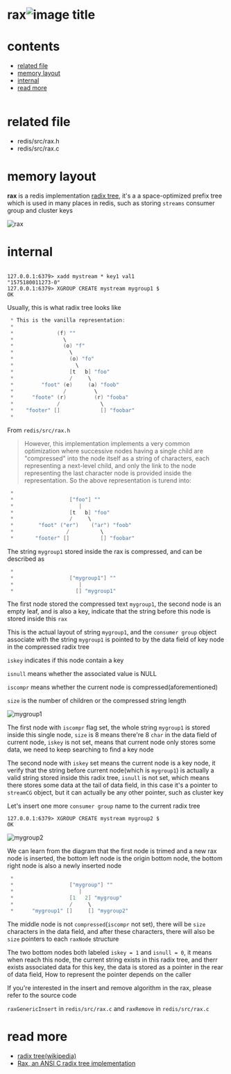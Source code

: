 # rax![image title](http://www.zpoint.xyz:8080/count/tag.svg?url=github%2FRedis-Internals%2Frax)

# contents

* [related file](#related-file)
* [memory layout](#memory-layout)
* [internal](#internal)
* [read more](#read-more)

```c


```

# related file
* redis/src/rax.h
* redis/src/rax.c

# memory layout

**rax** is a redis implementation [radix tree](https://en.wikipedia.org/wiki/Radix_tree), it's a a space-optimized prefix tree which is used in many places in redis, such as storing `streams` consumer group and cluster keys

![rax](https://github.com/zpoint/Redis-Internals/blob/5.0/Object/rax/rax.png)

# internal

```shell script

127.0.0.1:6379> xadd mystream * key1 val1
"1575180011273-0"
127.0.0.1:6379> XGROUP CREATE mystream mygroup1 $
OK

```

Usually, this is what radix tree looks like

```c
 * This is the vanilla representation:
 *
 *              (f) ""
 *                \
 *                (o) "f"
 *                  \
 *                  (o) "fo"
 *                    \
 *                  [t   b] "foo"
 *                  /     \
 *         "foot" (e)     (a) "foob"
 *                /         \
 *      "foote" (r)         (r) "fooba"
 *              /             \
 *    "footer" []             [] "foobar"
 *

```

From `redis/src/rax.h`

>  However, this implementation implements a very common optimization where successive nodes having a single child are "compressed" into the node itself as a string of characters, each representing a next-level child, and only the link to the node representing the last character node is provided inside the representation. So the above representation is turend into:

```c
 *
 *                  ["foo"] ""
 *                     |
 *                  [t   b] "foo"
 *                  /     \
 *        "foot" ("er")    ("ar") "foob"
 *                 /          \
 *       "footer" []          [] "foobar"

```

The string `mygroup1` stored inside the rax is compressed, and can be described as

```c
 *
 *                  ["mygroup1"] ""
 *                     |
 *                    [] "mygroup1"

```

The first node stored the compressed text `mygroup1`, the second node is an empty leaf, and is also a key, indicate that the string before this node is stored inside this `rax`

This is the actual layout of string `mygroup1`, and the `consumer group` object associate with the string `mygroup1` is pointed to by the data field of key node in the compressed radix tree

`iskey` indicates if this node contain a key

`isnull` means whether the associated value is NULL

`iscompr` means whether the current node is compressed(aforementioned)

`size` is the number of children or the compressed string length

![mygroup1](https://github.com/zpoint/Redis-Internals/blob/5.0/Object/rax/mygroup1.png)

The first node with `iscompr` flag set, the whole string `mygroup1` is stored inside this single node, `size` is 8 means there're 8 `char` in the data field of current node, `iskey` is not set, means that current node only stores some data, we need to keep searching to find a key node

The second node with `iskey` set means the current node is a key node, it verify that the string before current node(which is `mygroup1`) is actually a valid string stored inside this radix tree, `isnull` is not set, which means there stores some data at the tail of data field, in this case it's a pointer to `streamCG` object, but it can actually be any other pointer, such as cluster key

Let's insert one more `consumer group` name to the current radix tree

```shell script
127.0.0.1:6379> XGROUP CREATE mystream mygroup2 $
OK

```

![mygroup2](https://github.com/zpoint/Redis-Internals/blob/5.0/Object/rax/mygroup2.png)

We can learn from the diagram that the first node is trimed and a new rax node is inserted, the bottom left node is the origin bottom node, the bottom right node is also a newly inserted node

```c
 *
 *                  ["mygroup"] ""
 *                     |
 *                  [1   2] "mygroup"
 *                  /     \
 *      "mygroup1" []     [] "mygroup2"

```

The middle node is not `compressed`(`iscompr` not set), there will be `size` characters in the data field, and after these characters, there will also be `size` pointers to each `raxNode` structure

The two bottom nodes both labeled `iskey = 1`  and `isnull = 0`, it means when reach this node, the current string exists in this radix tree, and therr exists associated data for this key, the data is stored as a pointer in the rear of data field, How to represent the pointer depends on the caller

If you're interested in the insert and remove algorithm in the rax, please refer to the source code

`raxGenericInsert` in `redis/src/rax.c` and `raxRemove` in `redis/src/rax.c`

# read more

* [radix tree(wikipedia)](https://en.wikipedia.org/wiki/Radix_tree)
* [Rax, an ANSI C radix tree implementation](https://github.com/antirez/rax)
